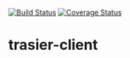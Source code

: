 [![Build Status](https://travis-ci.org/trasiercom/trasier-client.svg?branch=develop)](https://travis-ci.org/trasiercom/trasier-client)
[![Coverage Status](https://coveralls.io/repos/github/trasiercom/trasier-client/badge.svg?branch=develop&g=1)](https://coveralls.io/github/trasiercom/trasier-client?branch=develop)

# trasier-client

